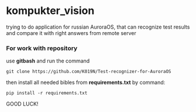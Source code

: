 # kompukter_vision

trying to do application for russian AuroraOS, that can recognize test results and compare it with right answers from remote server 

### For work with repository

use **gitbash** and run the command
````
git clone https://github.com/K019N/Test-recognizer-for-AuroraOS
````
then install all needed bibles from **requirements.txt** by command:
````
pip install -r requirements.txt
````

GOOD LUCK!
